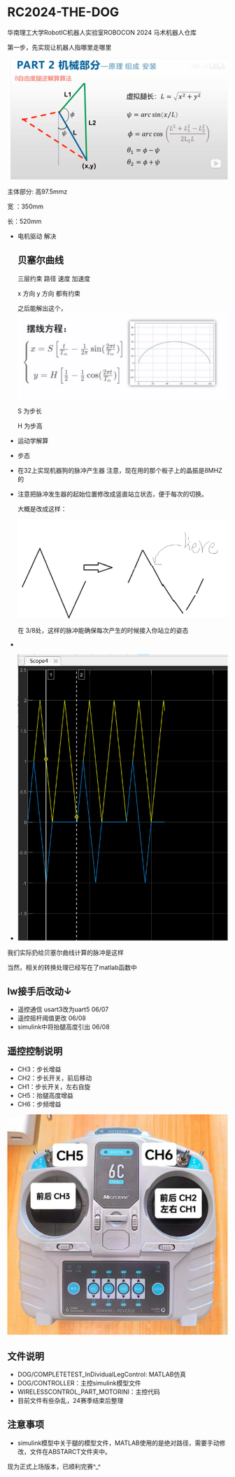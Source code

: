 # RC2024-THE-DOG

华南理工大学RobotIC机器人实验室ROBOCON 2024 马术机器人仓库

第一步，先实现让机器人指哪里走哪里

![image](https://github.com/SCUT-RobotIC/RC2024-THE-DOG/blob/main/image/2024-04-10-05-04-46-image.png)

主体部分: 高97.5mmz

宽 ：350mm

长：520mm

+ 电机驱动 解决
  
  ## 贝塞尔曲线
  
  三层约束  路径  速度 加速度
  
  x 方向 y 方向 都有约束
  
  之后能解出这个，![image](https://github.com/SCUT-RobotIC/RC2024-THE-DOG/blob/main/image/2024-04-17-17-24-42-image.png)
  
  S 为步长
  
  H 为步高

+ 运动学解算 

+ 步态

+ 在32上实现机器狗的脉冲产生器 注意，现在用的那个板子上的晶振是8MHZ的

+ 注意把脉冲发生器的起始位置修改成竖直站立状态，便于每次的切换。
  
  大概是改成这样：
  
  ![image](https://github.com/SCUT-RobotIC/RC2024-THE-DOG/blob/main/image/2024-04-29-10-30-43-image.png)
  
  在 3/8处，这样的脉冲能确保每次产生的时候接入你站立的姿态

+ 

+  ![image](https://github.com/SCUT-RobotIC/RC2024-THE-DOG/blob/main/image/2024-04-29-10-34-38-image.png)

我们实际扔给贝塞尔曲线计算的脉冲是这样

当然，相关的转换处理已经写在了matlab函数中

## lw接手后改动↓

* 遥控通信 usart3改为uart5 06/07
* 遥控摇杆阈值更改 06/08
* simulink中将抬腿高度引出 06/08

## 遥控控制说明

* CH3：步长增益
* CH2：步长开关，前后移动
* CH1：步长开关，左右自旋
* CH5：抬腿高度增益
* CH6：步频增益

![遥控器](https://github.com/SCUT-RobotIC/RC2024-THE-DOG/blob/main/image/%E9%81%A5%E6%8E%A7%E5%99%A8.jpg)

## 文件说明

* DOG/COMPLETETEST_InDividualLegControl: MATLAB仿真
* DOG/CONTROLLER：主控simulink模型文件
* WIRELESSCONTROL_PART_MOTORINI：主控代码
* 目前文件有些杂乱，24赛季结束后整理

## 注意事项

* simulink模型中关于腿的模型文件，MATLAB使用的是绝对路径，需要手动修改，文件在ABSTARCT文件夹中。

现为正式上场版本，已顺利完赛^_^